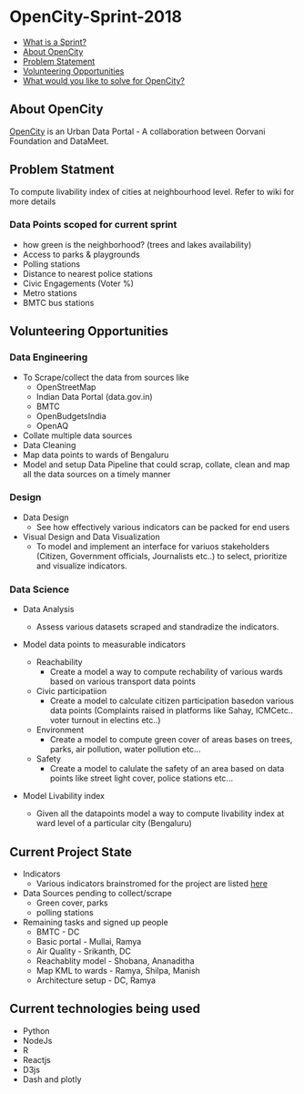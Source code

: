 # OpenCity-Sprint-2018
- [What is a Sprint?](https://github.com/DataKind-BLR/Sprint/wiki)
- [About OpenCity](https://github.com/DataKind-BLR/OpenCity-Sprint-2018#about-opencity)
- [Problem Statement](https://github.com/DataKind-BLR/OpenCity-Sprint-2018/wiki)
- [Volunteering Opportunities](https://github.com/DataKind-BLR/OpenCity-Sprint-2018#volunteering-opportunities)
- [What would you like to solve for OpenCity?](https://github.com/DataKind-BLR/OpenCity-Sprint-2018/issues)

## About OpenCity

[OpenCity](http://opencity.in//) is an Urban Data Portal - A collaboration between Oorvani Foundation and DataMeet. 


## Problem Statment
  To compute livability index of cities at neighbourhood level. Refer to wiki for more details

### Data Points scoped for current sprint
- how green is the neighborhood? (trees and lakes availability) 
- Access to parks & playgrounds
- Polling stations
- Distance to nearest police stations
- Civic Engagements (Voter %)
- Metro stations
- BMTC bus stations
 
## Volunteering Opportunities
  ### Data Engineering
  - To Scrape/collect the data from sources like
    - OpenStreetMap
    - Indian Data Portal (data.gov.in)
    - BMTC
    - OpenBudgetsIndia
    - OpenAQ
  - Collate multiple data sources
  - Data Cleaning
  - Map data points to wards of Bengaluru
  - Model and setup Data Pipeline that could scrap, collate, clean and map all the data sources on a timely manner
  ### Design
  - Data Design
    - See how effectively various indicators can be packed for end users
  - Visual Design and Data Visualization
    - To model and implement an interface for variuos stakeholders (Citizen, Government officials, Journalists etc..) to select, prioritize and visualize indicators.
     
  ### Data Science
  - Data Analysis
    - Assess various datasets scraped and standradize the indicators.
    
  - Model data points to measurable indicators
  
    - Reachability
      - Create a model a way to compute rechability of various wards based on various transport data points
    - Civic participatiion
      - Create a model to calculate citizen participation basedon various data points (Complaints raised in platforms like Sahay, ICMCetc.. voter turnout in electins etc..) 
    - Environment
      - Create a model to compute green cover of areas bases on trees, parks, air pollution, water pollution etc...  
    - Safety
      - Create a model to calulate the safety of an area based on data points like street light cover, police stations etc... 
  
  - Model Livability index
    - Given all the datapoints model a way to compute livability index at ward level of a particular city (Bengaluru)

## Current Project State
  - Indicators
    - Various indicators brainstromed for the project are listed [here](https://docs.google.com/spreadsheets/d/1yrmouKdaCkhYW6U-Kh0UhcDiSBooThtr9fjFY6VgWTU/edit#gid=0)
  - Data Sources pending to collect/scrape
    - Green cover, parks
    - polling stations
  - Remaining tasks and signed up people
    - BMTC - DC
    - Basic portal - Mullai, Ramya
    - Air Quality - Srikanth, DC
    - Reachablity model - Shobana, Ananaditha
    - Map KML to wards - Ramya, Shilpa, Manish
    - Architecture setup - DC, Ramya

## Current technologies being used
- Python
- NodeJs
- R
- Reactjs
- D3js
- Dash and plotly
